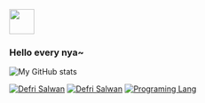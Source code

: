 
<img src="https://custom-doodle.com/wp-content/uploads/doodle/auto-draft/running-nikke-doro-kawaii-doodle.gif" width="45px">

### Hello every nya~ 


![My GitHub stats](https://github-readme-stats.vercel.app/api?username=hooqii&theme=graywhite&show_icons=true)

[![Defri Salwan](https://bentos.jkominovic.dev/api/v1/bento-cards?url=https%3A%2F%2Fx.com%2Fhoo_qii&subtitle=HooQii&size=square&rounded=24)](https://x.com/hoo_qii)
[![Defri Salwan](https://bentos.jkominovic.dev/api/v1/bento-cards?url=https%3A%2F%2Fwww.linkedin.com%2Fin%2Fdefri-salwan%2F&subtitle=Defri+Salwan&size=square&rounded=24)](https://www.linkedin.com/in/defri-salwan/)
[![Programing Lang](https://bentos.jkominovic.dev/api/v1/generic-card?icon=sikotlin&subtitle=Programing+Lang&size=square)](https://bentos.jkominovic.dev/api/v1/generic-card?icon=sikotlin&subtitle=Programing+Lang&size=square)
